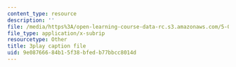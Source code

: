 ```yaml
---
content_type: resource
description: ''
file: /media/https%3A/open-learning-course-data-rc.s3.amazonaws.com/5-08j-biological-chemistry-ii-spring-2016/9e08766684b15f38bfedb77bbcc8014d_RBH2RVDrJYI.vtt
file_type: application/x-subrip
resourcetype: Other
title: 3play caption file
uid: 9e087666-84b1-5f38-bfed-b77bbcc8014d
---
```

